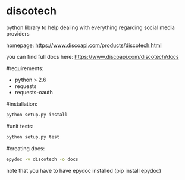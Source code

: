 discotech
========

python library to help dealing with everything regarding social media providers

homepage: https://www.discoapi.com/products/discotech.html

you can find full docs here: https://www.discoapi.com/discotech/docs

#requirements:
- python > 2.6
- requests 
- requests-oauth

#installation:
```bash
python setup.py install
```

#unit tests:
```bash
python setup.py test
```

#creating docs:
```bash
epydoc -v discotech -o docs
```

note that you have to have epydoc installed (pip install epydoc)
